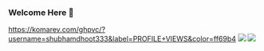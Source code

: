 ### Welcome Here 👋
https://komarev.com/ghpvc/?username=shubhamdhoot333&label=PROFILE+VIEWS&color=ff69b4
<img src="https://github-readme-stats.vercel.app/api?username=shubhamdhoot333&show_icons=true&theme=radical">
<img src="https://github-readme-stats.vercel.app/api/top-langs/?username=shubhamdhoot333&layout=compact&theme=radical">
